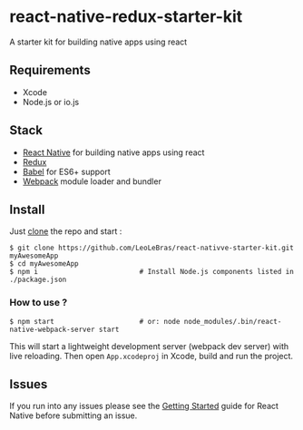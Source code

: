 # react-native-redux-starter-kit
A starter kit for building native apps using react

## Requirements
- Xcode
- Node.js or io.js


## Stack
- [React Native](https://facebook.github.io/react-native/) for building native apps using react
- [Redux](http://rackt.github.io/redux/index.html)
- [Babel](http://babeljs.io/) for ES6+ support
- [Webpack](https://webpack.github.io/) module loader and bundler



## Install

Just [clone](github-windows://openRepo/https://github.com/LeoLeBras/react-native-starter-kit.git) the repo
and start :

```shell
$ git clone https://github.com/LeoLeBras/react-nativve-starter-kit.git myAwesomeApp
$ cd myAwesomeApp
$ npm i                         # Install Node.js components listed in ./package.json
```

### How to use ?

```shell
$ npm start                     # or: node node_modules/.bin/react-native-webpack-server start
```

This will start a lightweight development server (webpack dev server) with live reloading.
Then open `App.xcodeproj` in Xcode, build and run the project.


## Issues
If you run into any issues please see the [Getting Started](http://facebook.github.io/react-native/docs/getting-started.html) guide for React Native before submitting an issue.
